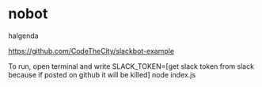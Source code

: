 # nobot
halgenda

https://github.com/CodeTheCity/slackbot-example

To run, open terminal and write SLACK_TOKEN=[get slack token from slack because if posted on github it will be killed] node index.js
